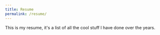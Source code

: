 ```yaml
---
title: Resume
permalink: /resume/
---
```


This is my resume, it's a list of all the cool stuff I have done over the years.
